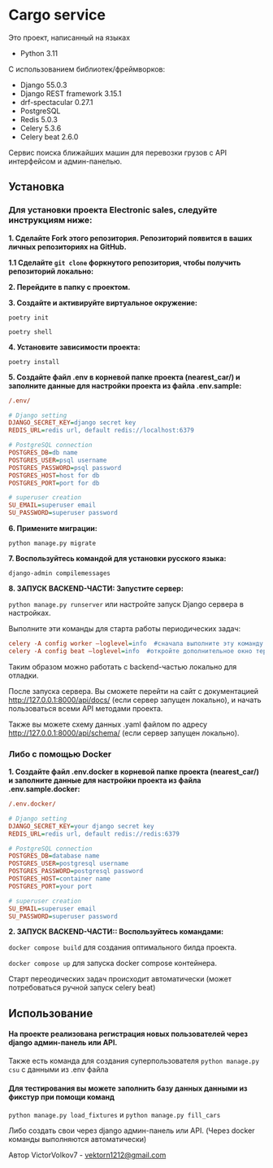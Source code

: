 # **Cargo service**

Это проект, написанный на языках 

- Python 3.11

С использованием библиотек/фреймворков:
- Django 55.0.3
- Django REST framework 3.15.1
- drf-spectacular 0.27.1
- PostgreSQL 
- Redis 5.0.3
- Celery 5.3.6
- Celery beat 2.6.0

Сервис поиска ближайших машин для перевозки грузов с API интерфейсом и админ-панелью.


## **Установка**
### Для установки проекта Electronic sales, следуйте инструкциям ниже:

**<p>1. Сделайте Fork этого репозитория. Репозиторий появится в ваших личных репозиториях на GitHub.</p>**

**1.1 Сделайте `git clone` форкнутого репозитория, чтобы получить репозиторий локально:**

**<p>2. Перейдите в папку с проектом.</p>**

**<p>3. Создайте и активируйте виртуальное окружение:</p>**

`poetry init`

`poetry shell`

**<p>4. Установите зависимости проекта:</p>**

`poetry install`

**<p>5. Создайте файл .env в корневой папке проекта (nearest_car/) и заполните данные для настройки проекта из файла .env.sample:</p>**

```ini
/.env/

# Django setting
DJANGO_SECRET_KEY=django secret key
REDIS_URL=redis url, default redis://localhost:6379

# PostgreSQL connection
POSTGRES_DB=db name
POSTGRES_USER=psql username
POSTGRES_PASSWORD=psql password
POSTGRES_HOST=host for db
POSTGRES_PORT=port for db

# superuser creation
SU_EMAIL=superuser email
SU_PASSWORD=superuser password
```

**<p>6. Примените миграции:</p>**

`python manage.py migrate`

**<p>7. Воспользуйтесь командой для установки русского языка:</p>**

`django-admin compilemessages`

**<p>8. ЗАПУСК BACKEND-ЧАСТИ: Запустите сервер:</p>**

`python manage.py runserver` или настройте запуск Django сервера в настройках.

Выполните эти команды для старта работы периодических задач:
```ini
celery -A config worker —loglevel=info  #сначала выполните эту команду
celery -A config beat —loglevel=info  #откройте дополнительное окно терминала и выполните эту команду
```


Таким образом можно работать с backend-частью локально для отладки.

После запуска сервера. Вы сможете перейти на сайт с документацией http://127.0.0.1:8000/api/docs/ 
(если сервер запущен локально), и начать пользоваться всеми API методами проекта. 

Также вы можете схему данных .yaml файлом по адресу http://127.0.0.1:8000/api/schema/ (если сервер запущен локально).

### Либо с помощью Docker
**<p>1. Создайте файл .env.docker в корневой папке проекта (nearest_car/) и заполните данные для настройки проекта из файла .env.sample.docker:</p>**
```ini
/.env.docker/

# Django setting
DJANGO_SECRET_KEY=your django secret key
REDIS_URL=redis url, default redis://redis:6379

# PostgreSQL connection
POSTGRES_DB=database name
POSTGRES_USER=postgresql username
POSTGRES_PASSWORD=postgresql password
POSTGRES_HOST=container name
POSTGRES_PORT=your port

# superuser creation
SU_EMAIL=superuser email
SU_PASSWORD=superuser password
```

**<p>2. ЗАПУСК BACKEND-ЧАСТИ:: Воспользуйтесь командами:</p>**

`docker compose build` для создания оптимального билда проекта.

`docker compose up` для запуска docker compose контейнера.

Старт переодических задач происходит автоматически (может потребоваться ручной запуск celery beat)



## **Использование**
#### На проекте реализована регистрация новых пользователей через django админ-панель или API.
Также есть команда для создания суперпользователя `python manage.py csu` с данными из .env файла

#### Для тестирования вы можете заполнить базу данных данными из фикстур при помощи команд 
`python manage.py load_fixtures`
и `python manage.py fill_cars`

Либо создать свои через django админ-панель или API. (Через docker команды выполняются автоматически)




Автор
VictorVolkov7 - vektorn1212@gmail.com
